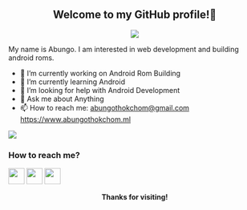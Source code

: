 <!--
### Hi there 👋

**Abungo/Abungo** is a ✨ _special_ ✨ repository because its `README.md` (this file) appears on your GitHub profile.

Here are some ideas to get you started:
-->
<h2 align="center">
  Welcome to my GitHub profile!👋
</h2>

<p align="center">
  <img src="https://gpvc.arturio.dev/Abungo">
</p>
My name is Abungo.
I am interested in web development and building android roms.

- 🔭 I’m currently working on Android Rom Building
- 🌱 I’m currently learning Android
- 🤔 I’m looking for help with Android Development
- 💬 Ask me about Anything
- 📫 How to reach me: abungothokchom@gmail.com
https://www.abungothokchom.ml

<img align="center" src="https://github-readme-stats.vercel.app/api/?username=Abungo&theme=radical"/>
<h3>
  How to reach me?
</h3>

[<img src="https://www.vectorlogo.zone/logos/telegram/telegram-tile.svg" width="32">](http://t.me/ameetei123)
[<img src="https://www.vectorlogo.zone/logos/instagram/instagram-tile.svg" width="32">](https://www.instagram.com/abungo_thokchom )
[<img src="https://www.vectorlogo.zone/logos/twitter/twitter-tile.svg" width="32">](https://www.twitter.com/AbungoThokchom)

<p align="center">
  <b>Thanks for visiting!</b>
</p>
